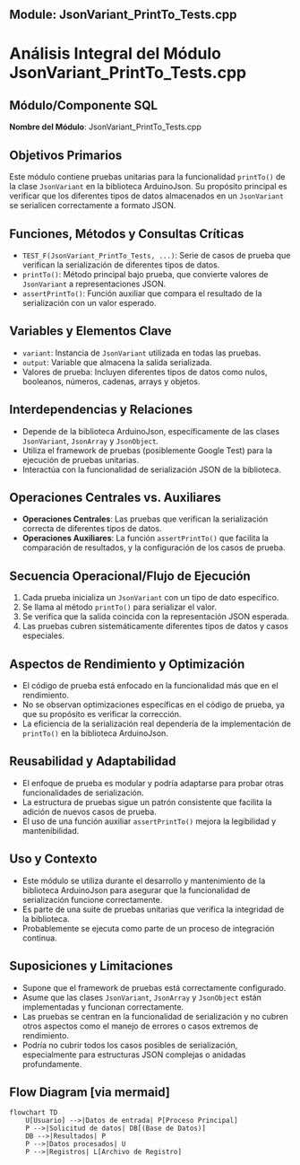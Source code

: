 ## Module: JsonVariant_PrintTo_Tests.cpp
# Análisis Integral del Módulo JsonVariant_PrintTo_Tests.cpp

## Módulo/Componente SQL
**Nombre del Módulo**: JsonVariant_PrintTo_Tests.cpp

## Objetivos Primarios
Este módulo contiene pruebas unitarias para la funcionalidad `printTo()` de la clase `JsonVariant` en la biblioteca ArduinoJson. Su propósito principal es verificar que los diferentes tipos de datos almacenados en un `JsonVariant` se serialicen correctamente a formato JSON.

## Funciones, Métodos y Consultas Críticas
- `TEST_F(JsonVariant_PrintTo_Tests, ...)`: Serie de casos de prueba que verifican la serialización de diferentes tipos de datos.
- `printTo()`: Método principal bajo prueba, que convierte valores de `JsonVariant` a representaciones JSON.
- `assertPrintTo()`: Función auxiliar que compara el resultado de la serialización con un valor esperado.

## Variables y Elementos Clave
- `variant`: Instancia de `JsonVariant` utilizada en todas las pruebas.
- `output`: Variable que almacena la salida serializada.
- Valores de prueba: Incluyen diferentes tipos de datos como nulos, booleanos, números, cadenas, arrays y objetos.

## Interdependencias y Relaciones
- Depende de la biblioteca ArduinoJson, específicamente de las clases `JsonVariant`, `JsonArray` y `JsonObject`.
- Utiliza el framework de pruebas (posiblemente Google Test) para la ejecución de pruebas unitarias.
- Interactúa con la funcionalidad de serialización JSON de la biblioteca.

## Operaciones Centrales vs. Auxiliares
- **Operaciones Centrales**: Las pruebas que verifican la serialización correcta de diferentes tipos de datos.
- **Operaciones Auxiliares**: La función `assertPrintTo()` que facilita la comparación de resultados, y la configuración de los casos de prueba.

## Secuencia Operacional/Flujo de Ejecución
1. Cada prueba inicializa un `JsonVariant` con un tipo de dato específico.
2. Se llama al método `printTo()` para serializar el valor.
3. Se verifica que la salida coincida con la representación JSON esperada.
4. Las pruebas cubren sistemáticamente diferentes tipos de datos y casos especiales.

## Aspectos de Rendimiento y Optimización
- El código de prueba está enfocado en la funcionalidad más que en el rendimiento.
- No se observan optimizaciones específicas en el código de prueba, ya que su propósito es verificar la corrección.
- La eficiencia de la serialización real dependería de la implementación de `printTo()` en la biblioteca ArduinoJson.

## Reusabilidad y Adaptabilidad
- El enfoque de prueba es modular y podría adaptarse para probar otras funcionalidades de serialización.
- La estructura de pruebas sigue un patrón consistente que facilita la adición de nuevos casos de prueba.
- El uso de una función auxiliar `assertPrintTo()` mejora la legibilidad y mantenibilidad.

## Uso y Contexto
- Este módulo se utiliza durante el desarrollo y mantenimiento de la biblioteca ArduinoJson para asegurar que la funcionalidad de serialización funcione correctamente.
- Es parte de una suite de pruebas unitarias que verifica la integridad de la biblioteca.
- Probablemente se ejecuta como parte de un proceso de integración continua.

## Suposiciones y Limitaciones
- Supone que el framework de pruebas está correctamente configurado.
- Asume que las clases `JsonVariant`, `JsonArray` y `JsonObject` están implementadas y funcionan correctamente.
- Las pruebas se centran en la funcionalidad de serialización y no cubren otros aspectos como el manejo de errores o casos extremos de rendimiento.
- Podría no cubrir todos los casos posibles de serialización, especialmente para estructuras JSON complejas o anidadas profundamente.
## Flow Diagram [via mermaid]
```mermaid
flowchart TD
    U[Usuario] -->|Datos de entrada| P[Proceso Principal]
    P -->|Solicitud de datos| DB[(Base de Datos)]
    DB -->|Resultados| P
    P -->|Datos procesados| U
    P -->|Registros| L[Archivo de Registro]
```

